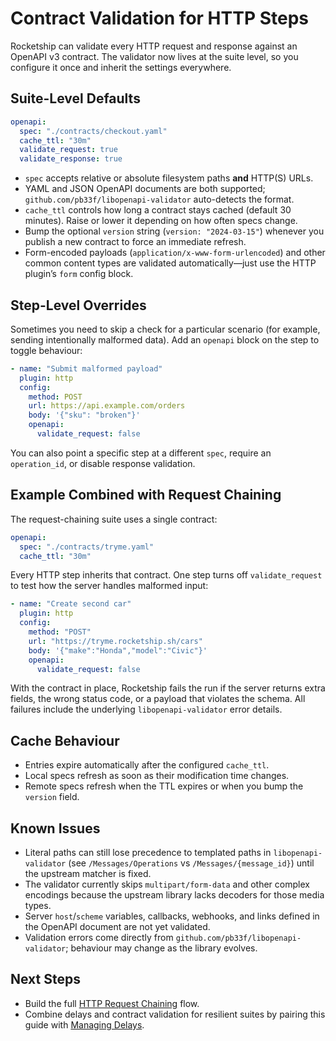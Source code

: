 # Contract Validation for HTTP Steps

Rocketship can validate every HTTP request and response against an OpenAPI v3 contract. The validator now lives at the suite level, so you configure it once and inherit the settings everywhere.

## Suite-Level Defaults

```yaml
openapi:
  spec: "./contracts/checkout.yaml"
  cache_ttl: "30m"
  validate_request: true
  validate_response: true
```

- `spec` accepts relative or absolute filesystem paths **and** HTTP(S) URLs.
- YAML and JSON OpenAPI documents are both supported; `github.com/pb33f/libopenapi-validator` auto-detects the format.
- `cache_ttl` controls how long a contract stays cached (default 30 minutes). Raise or lower it depending on how often specs change.
- Bump the optional `version` string (`version: "2024-03-15"`) whenever you publish a new contract to force an immediate refresh.
- Form-encoded payloads (`application/x-www-form-urlencoded`) and other common content types are validated automatically—just use the HTTP plugin’s `form` config block.

## Step-Level Overrides

Sometimes you need to skip a check for a particular scenario (for example, sending intentionally malformed data). Add an `openapi` block on the step to toggle behaviour:

```yaml
- name: "Submit malformed payload"
  plugin: http
  config:
    method: POST
    url: https://api.example.com/orders
    body: '{"sku": "broken"}'
    openapi:
      validate_request: false
```

You can also point a specific step at a different `spec`, require an `operation_id`, or disable response validation.

## Example Combined with Request Chaining

The request-chaining suite uses a single contract:

```yaml
openapi:
  spec: "./contracts/tryme.yaml"
  cache_ttl: "30m"
```

Every HTTP step inherits that contract. One step turns off `validate_request` to test how the server handles malformed input:

```yaml
- name: "Create second car"
  plugin: http
  config:
    method: "POST"
    url: "https://tryme.rocketship.sh/cars"
    body: '{"make":"Honda","model":"Civic"}'
    openapi:
      validate_request: false
```

With the contract in place, Rocketship fails the run if the server returns extra fields, the wrong status code, or a payload that violates the schema. All failures include the underlying `libopenapi-validator` error details.

## Cache Behaviour

- Entries expire automatically after the configured `cache_ttl`.
- Local specs refresh as soon as their modification time changes.
- Remote specs refresh when the TTL expires or when you bump the `version` field.

## Known Issues

- Literal paths can still lose precedence to templated paths in `libopenapi-validator` (see `/Messages/Operations` vs `/Messages/{message_id}`) until the upstream matcher is fixed.
- The validator currently skips `multipart/form-data` and other complex encodings because the upstream library lacks decoders for those media types.
- Server `host`/`scheme` variables, callbacks, webhooks, and links defined in the OpenAPI document are not yet validated.
- Validation errors come directly from `github.com/pb33f/libopenapi-validator`; behaviour may change as the library evolves.

## Next Steps

- Build the full [HTTP Request Chaining](request-chaining.md) flow.
- Combine delays and contract validation for resilient suites by pairing this guide with [Managing Delays](../reliability/delays.md).
